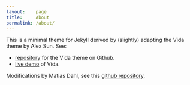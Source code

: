 ```yaml
---
layout:    page
title:     About
permalink: /about/
---
```


This is a minimal theme for Jekyll derived by (slightly) adapting the
Vida theme by Alex Sun. See:

- [repository](https://github.com/syaning/vida) for the Vida theme on Github.
- [live demo](http://syaningv.com/vida/) of Vida.

Modifications by Matias Dahl, see this [github repository](https://github.com/matiasdahl/homepage).

